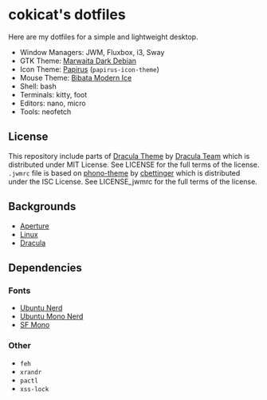 # cokicat's dotfiles

Here are my dotfiles for a simple and lightweight desktop.

- Window Managers: JWM, Fluxbox, i3, Sway
- GTK Theme: [Marwaita Dark Debian](https://github.com/darkomarko42/Marwaita-Debian)
- Icon Theme: [Papirus](https://www.pling.com/p/1166289) (`papirus-icon-theme`)
- Mouse Theme: [Bibata Modern Ice](https://www.pling.com/p/1197198)
- Shell: bash
- Terminals: kitty, foot
- Editors: nano, micro
- Tools: neofetch

## License
This repository include parts of [Dracula Theme](https://github.com/dracula/dracula-theme.git) by [Dracula Team](https://github.com/dracula) which is distributed under MIT License. See LICENSE for the full terms of the license.  
`.jwmrc` file is based on [phono-theme](https://github.com/cbettinger/phono-theme) by [cbettinger](https://github.com/cbettinger/) which is distributed under the ISC License. See LICENSE_jwmrc for the full terms of the license.

## Backgrounds
- [Aperture](https://wallup.net/wp-content/uploads/2016/05/27/482-Aperture_Laboratories-Portal.jpg)
- [Linux](https://images.hdqwalls.com/download/tux-penguin-4k-3z-2560x1440.jpg)
- [Dracula](https://raw.githubusercontent.com/dracula/wallpaper/master/first-collection/void.png)

## Dependencies
### Fonts
- [Ubuntu Nerd](https://github.com/ryanoasis/nerd-fonts/tree/master/patched-fonts/Ubuntu)
- [Ubuntu Mono Nerd](https://github.com/ryanoasis/nerd-fonts/tree/master/patched-fonts/UbuntuMono)
- [SF Mono](https://developer.apple.com/fonts/)

### Other
- `feh`
- `xrandr`
- `pactl`
- `xss-lock`
